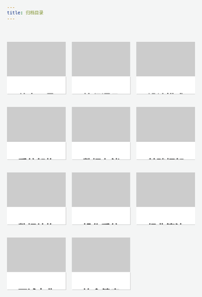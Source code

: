 ```yaml
---
title: 归档目录
---
```


<style>
body, html {
    word-break: break-word;
    background-color: #f4f5f5;
}
body {
    font-size: 12px;
    line-height: normal;
}
div {
    display: block;
}

.events-wrap {
    overflow: hidden;
    width: 100%;
}

.events-list {
    margin-top: 35px;
    display: flex;
    flex-wrap: wrap;
    align-items: stretch;
    margin-left: -7px;
    margin-right: -7px;
}

.events {
    cursor: pointer;
    width: 25%;
    padding-left: 7px;
    padding-right: 7px;
    box-sizing: border-box;
    transition: all .2s linear;
    position: relative;
    margin-bottom: 30px;
}

@media (max-width: 960px) {
    .events {
        width: 33.33%;
    }
}

@media (max-width: 720px) {
    .events {
        width: 50%;
    }
}

@media (max-width: 480px) {
    .events {
        width: 100%;
    }
}
a {
    text-decoration: none;
    cursor: pointer;
}

a:hover {
    text-decoration: none;
    cursor: pointer;
}

.events .events-inner .banner {
    padding-top: 58.82%;
    background-color: #ccc;
    background-repeat: no-repeat;
}

.events:before {
    content: "";
    position: absolute;
    left: 7px;
    right: 7px;
    top: 0;
    bottom: 0;
    z-index: -1;
    border-radius: 2px;
    overflow: hidden;
    background-color: #fff;
    transition: all .2s linear;
    box-shadow: 1px 1px 1px rgba(0,0,0,.15);
}
.message .title {
    display: -webkit-box;
    overflow: hidden;
    text-overflow: ellipsis;
    -webkit-box-orient: vertical;
    -webkit-line-clamp: 2;
    height: 40px;
    font-size: 14px;
    font-weight: 700;
    text-align: center;
    background-color: #fff;
    color: #333;
    line-height:40px;
    transition: all .2s linear;
    box-shadow: 1px 1px 1px rgba(0,0,0,.15);
}
</style>

<div class="events-wrap">
    <div class="events-list">
        <a  class="events" href="effect-tool.html" rel="nofollow noopener noreferrer" target="_blank">
            <div class="events-inner">
                <div class="banner" style="background-image: url(/images/cover.jpg); background-size: cover;">
                </div>
                <div class="message">
                    <div class="title"><h2>效率工具</h2></div>
                </div>
            </div>
        </a>
        <a  class="events" href="program-lang.html" rel="nofollow noopener noreferrer" target="_blank">
            <div class="events-inner">
                <div class="banner" style="background-image: url(/images/cover.jpg); background-size: cover;">
                </div>
                <div class="message">
                    <div class="title"><h2>编程语言</h2></div>
                </div>
            </div>
        </a>
        <a  class="events" href="design-pattern.html" rel="nofollow noopener noreferrer" target="_blank">
            <div class="events-inner">
                <div class="banner" style="background-image: url(/images/cover.jpg); background-size: cover;">
                </div>
                <div class="message">
                    <div class="title"><h2>设计模式</h2></div>
                </div>
            </div>
        </a>
        <a  class="events" href="system-arch.html" rel="nofollow noopener noreferrer" target="_blank">
            <div class="events-inner">
                <div class="banner" style="background-image: url(/images/cover.jpg); background-size: cover;">
                </div>
                <div class="message">
                    <div class="title"><h2>系统架构</h2></div>
                </div>
            </div>
        </a>
        <a  class="events" href="data-storage.html" rel="nofollow noopener noreferrer" target="_blank">
            <div class="events-inner">
                <div class="banner" style="background-image: url(/images/cover.jpg); background-size: cover;">
                </div>
                <div class="message">
                    <div class="title"><h2>数据存储</h2></div>
                </div>
            </div>
        </a>
        <a  class="events" href="basic-framework.html" rel="nofollow noopener noreferrer" target="_blank">
            <div class="events-inner">
                <div class="banner" style="background-image: url(/images/cover.jpg); background-size: cover;">
                </div>
                <div class="message">
                    <div class="title"><h2>基础框架</h2></div>
                </div>
            </div>
        </a>
        <a  class="events" href="data-structure.html" rel="nofollow noopener noreferrer" target="_blank">
            <div class="events-inner">
                <div class="banner" style="background-image: url(/images/cover.jpg); background-size: cover;">
                </div>
                <div class="message">
                    <div class="title"><h2>数据结构</h2></div>
                </div>
            </div>
        </a>
        <a  class="events" href="operating-system.html" rel="nofollow noopener noreferrer" target="_blank">
            <div class="events-inner">
                <div class="banner" style="background-image: url(/images/cover.jpg); background-size: cover;">
                </div>
                <div class="message">
                    <div class="title"><h2>操作系统</h2></div>
                </div>
            </div>
        </a>
        <a  class="events" href="classical-algorithm.html" rel="nofollow noopener noreferrer" target="_blank">
            <div class="events-inner">
                <div class="banner" style="background-image: url(/images/cover.jpg); background-size: cover;">
                </div>
                <div class="message">
                    <div class="title"><h2>经典算法</h2></div>
                </div>
            </div>
        </a>
        <a  class="events" href="interview-bible.html" rel="nofollow noopener noreferrer" target="_blank">
            <div class="events-inner">
                <div class="banner" style="background-image: url(/images/cover.jpg); background-size: cover;">
                </div>
                <div class="message">
                    <div class="title"><h2>面试宝典</h2></div>
                </div>
            </div>
        </a>
        <a  class="events" href="healthy-diet.html" rel="nofollow noopener noreferrer" target="_blank">
            <div class="events-inner">
                <div class="banner" style="background-image: url(/images/cover.jpg); background-size: cover;">
                </div>
                <div class="message">
                    <div class="title"><h2>饮食健康</h2></div>
                </div>
            </div>
        </a>
    </div>
</div>